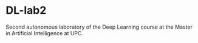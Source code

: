 # DL-lab2

Second autonomous laboratory of the Deep Learning course at the Master in Artificial Intelligence at UPC.

